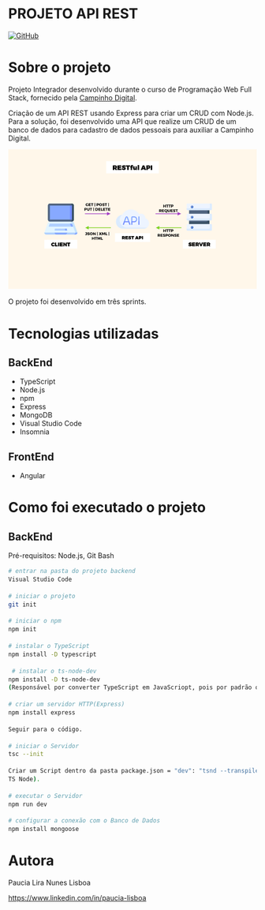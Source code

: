 # PROJETO API REST

[![GitHub](https://img.shields.io/github/license/paucinha/projeto-api)](https://github.com/Paucinha/projeto-api/blob/master/LICENSE)

# Sobre o projeto

Projeto Integrador desenvolvido durante o curso de Programação Web Full Stack, fornecido pela [Campinho Digital](https://www.campinhodigital.org/).

Criação de um  API REST usando Express para criar um CRUD com Node.js. Para a solução, foi desenvolvido uma API que realize um CRUD de um banco de dados para cadastro de dados pessoais para auxiliar a Campinho Digital.

![API](https://github.com/Paucinha/assets/blob/master/apiP.png?raw=true)

O projeto foi desenvolvido em três sprints.

# Tecnologias utilizadas

## BackEnd
- TypeScript
- Node.js
- npm
- Express
- MongoDB
- Visual Studio Code
- Insomnia

## FrontEnd
- Angular


# Como foi executado o projeto

## BackEnd
Pré-requisitos: Node.js, Git Bash

```bash
# entrar na pasta do projeto backend
Visual Studio Code

# iniciar o projeto
git init

# iniciar o npm
npm init

# instalar o TypeScript
npm install -D typescript

 # instalar o ts-node-dev
npm install -D ts-node-dev
(Responsável por converter TypeScript em JavaScriopt, pois por padrão o Node.js só entende JavaScript).

# criar um servidor HTTP(Express)
npm install express

Seguir para o código.

# iniciar o Servidor
tsc --init

Criar um Script dentro da pasta package.json = "dev": "tsnd --transpile-only --respawn --ignore-watch node_modules src/server.ts", (esse comando esta na documentação 
TS Node).

# executar o Servidor
npm run dev

# configurar a conexão com o Banco de Dados
npm install mongoose
```

# Autora

Paucia Lira Nunes Lisboa

https://www.linkedin.com/in/paucia-lisboa
